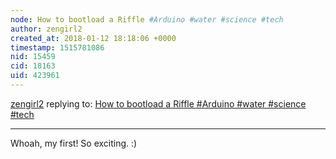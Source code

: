 ```yaml
---
node: How to bootload a Riffle #Arduino #water #science #tech
author: zengirl2
created_at: 2018-01-12 18:18:06 +0000
timestamp: 1515781086
nid: 15459
cid: 18163
uid: 423961
---
```




[zengirl2](../profile/zengirl2) replying to: [How to bootload a Riffle #Arduino #water #science #tech](../notes/Zengirl2/01-04-2018/how-to-bootload-a-riffle)

----
Whoah, my first! So exciting. :)